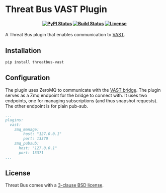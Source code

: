 Threat Bus VAST Plugin
======================

<h4 align="center">

[![PyPI Status][pypi-badge]][pypi-url]
[![Build Status][ci-badge]][ci-url]
[![License][license-badge]][license-url]

</h4>

A Threat Bus plugin that enables communication to [VAST](https://github.com/tenzir/vast).


## Installation

```sh
pip install threatbus-vast
```

## Configuration

The plugin uses ZeroMQ to communicate with the [VAST bridge](https://github.com/tenzir/threatbus/tree/master/apps/vast).
The plugin serves as a Zmq endpoint for the bridge to connect with. It uses two
endpoints, one for managing subscriptions (and thus snapshot requests). The
other endpoint is for plain pub-sub.

```yaml
...
plugins:
  vast:
    zmq_manage:
        host: "127.0.0.1"
        port: 13370
    zmq_pubsub:
      host: "127.0.0.1"
      port: 13371
...
```

## License

Threat Bus comes with a [3-clause BSD license][license-url].

[pypi-badge]: https://img.shields.io/pypi/v/threatbus-vast.svg
[pypi-url]: https://pypi.org/project/threatbus-vast
[ci-url]: https://github.com/tenzir/threatbus/actions?query=branch%3Amaster
[ci-badge]: https://github.com/tenzir/threatbus/workflows/Python%20Egg/badge.svg?branch=master
[license-badge]: https://img.shields.io/badge/license-BSD-blue.svg
[license-url]: https://github.com/tenzir/threatbus/blob/master/COPYING